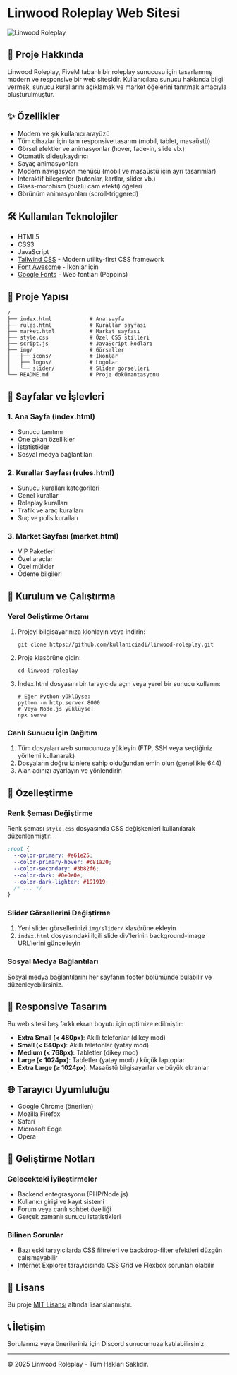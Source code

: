 # Linwood Roleplay Web Sitesi

![Linwood Roleplay](https://picsum.photos/800/400?random=1)

## 📝 Proje Hakkında

Linwood Roleplay, FiveM tabanlı bir roleplay sunucusu için tasarlanmış modern ve responsive bir web sitesidir. Kullanıcılara sunucu hakkında bilgi vermek, sunucu kurallarını açıklamak ve market öğelerini tanıtmak amacıyla oluşturulmuştur.

## ✨ Özellikler

- Modern ve şık kullanıcı arayüzü
- Tüm cihazlar için tam responsive tasarım (mobil, tablet, masaüstü)
- Görsel efektler ve animasyonlar (hover, fade-in, slide vb.)
- Otomatik slider/kaydırıcı
- Sayaç animasyonları
- Modern navigasyon menüsü (mobil ve masaüstü için ayrı tasarımlar)
- Interaktif bileşenler (butonlar, kartlar, slider vb.)
- Glass-morphism (buzlu cam efekti) öğeleri
- Görünüm animasyonları (scroll-triggered)

## 🛠️ Kullanılan Teknolojiler

- HTML5
- CSS3
- JavaScript
- [Tailwind CSS](https://tailwindcss.com/) - Modern utility-first CSS framework
- [Font Awesome](https://fontawesome.com/) - İkonlar için
- [Google Fonts](https://fonts.google.com/) - Web fontları (Poppins)

## 📂 Proje Yapısı

```
/
├── index.html            # Ana sayfa
├── rules.html            # Kurallar sayfası
├── market.html           # Market sayfası
├── style.css             # Özel CSS stilleri
├── script.js             # JavaScript kodları
├── img/                  # Görseller
│   ├── icons/            # İkonlar
│   ├── logos/            # Logolar
│   └── slider/           # Slider görselleri
└── README.md             # Proje dokümantasyonu
```

## 📄 Sayfalar ve İşlevleri

### 1. Ana Sayfa (index.html)
- Sunucu tanıtımı
- Öne çıkan özellikler
- İstatistikler
- Sosyal medya bağlantıları

### 2. Kurallar Sayfası (rules.html)
- Sunucu kuralları kategorileri
- Genel kurallar
- Roleplay kuralları
- Trafik ve araç kuralları
- Suç ve polis kuralları

### 3. Market Sayfası (market.html)
- VIP Paketleri
- Özel araçlar
- Özel mülkler
- Ödeme bilgileri

## 🚀 Kurulum ve Çalıştırma

### Yerel Geliştirme Ortamı

1. Projeyi bilgisayarınıza klonlayın veya indirin:
   ```
   git clone https://github.com/kullaniciadi/linwood-roleplay.git
   ```

2. Proje klasörüne gidin:
   ```
   cd linwood-roleplay
   ```

3. İndex.html dosyasını bir tarayıcıda açın veya yerel bir sunucu kullanın:
   ```
   # Eğer Python yüklüyse:
   python -m http.server 8000
   # Veya Node.js yüklüyse:
   npx serve
   ```

### Canlı Sunucu İçin Dağıtım

1. Tüm dosyaları web sunucunuza yükleyin (FTP, SSH veya seçtiğiniz yöntemi kullanarak)
2. Dosyaların doğru izinlere sahip olduğundan emin olun (genellikle 644)
3. Alan adınızı ayarlayın ve yönlendirin

## 🔧 Özelleştirme

### Renk Şeması Değiştirme

Renk şeması `style.css` dosyasında CSS değişkenleri kullanılarak düzenlenmiştir:

```css
:root {
  --color-primary: #e61e25;
  --color-primary-hover: #c81a20;
  --color-secondary: #3b82f6;
  --color-dark: #0e0e0e;
  --color-dark-lighter: #191919;
  /* ... */
}
```

### Slider Görsellerini Değiştirme

1. Yeni slider görsellerinizi `img/slider/` klasörüne ekleyin
2. `index.html` dosyasındaki ilgili slide div'lerinin background-image URL'lerini güncelleyin

### Sosyal Medya Bağlantıları

Sosyal medya bağlantılarını her sayfanın footer bölümünde bulabilir ve düzenleyebilirsiniz.

## 📱 Responsive Tasarım

Bu web sitesi beş farklı ekran boyutu için optimize edilmiştir:

- **Extra Small (< 480px)**: Akıllı telefonlar (dikey mod)
- **Small (< 640px)**: Akıllı telefonlar (yatay mod)
- **Medium (< 768px)**: Tabletler (dikey mod)
- **Large (< 1024px)**: Tabletler (yatay mod) / küçük laptoplar
- **Extra Large (≥ 1024px)**: Masaüstü bilgisayarlar ve büyük ekranlar

## 🌐 Tarayıcı Uyumluluğu

- Google Chrome (önerilen)
- Mozilla Firefox
- Safari
- Microsoft Edge
- Opera

## 📝 Geliştirme Notları

### Gelecekteki İyileştirmeler

- Backend entegrasyonu (PHP/Node.js)
- Kullanıcı girişi ve kayıt sistemi
- Forum veya canlı sohbet özelliği
- Gerçek zamanlı sunucu istatistikleri

### Bilinen Sorunlar

- Bazı eski tarayıcılarda CSS filtreleri ve backdrop-filter efektleri düzgün çalışmayabilir
- Internet Explorer tarayıcısında CSS Grid ve Flexbox sorunları olabilir

## 📜 Lisans

Bu proje [MIT Lisansı](LICENSE) altında lisanslanmıştır.

## 📞 İletişim

Sorularınız veya önerileriniz için Discord sunucumuza katılabilirsiniz.

---

© 2025 Linwood Roleplay - Tüm Hakları Saklıdır.
